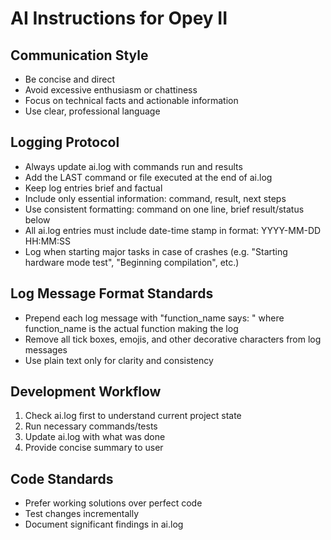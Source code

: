 # AI Instructions for Opey II

## Communication Style
- Be concise and direct
- Avoid excessive enthusiasm or chattiness
- Focus on technical facts and actionable information
- Use clear, professional language

## Logging Protocol
- Always update ai.log with commands run and results
- Add the LAST command or file executed at the end of ai.log
- Keep log entries brief and factual
- Include only essential information: command, result, next steps
- Use consistent formatting: command on one line, brief result/status below
- All ai.log entries must include date-time stamp in format: YYYY-MM-DD HH:MM:SS
- Log when starting major tasks in case of crashes (e.g. "Starting hardware mode test", "Beginning compilation", etc.)

## Log Message Format Standards
- Prepend each log message with "function_name says: " where function_name is the actual function making the log
- Remove all tick boxes, emojis, and other decorative characters from log messages
- Use plain text only for clarity and consistency

## Development Workflow
1. Check ai.log first to understand current project state
2. Run necessary commands/tests
4. Update ai.log with what was done
5. Provide concise summary to user

## Code Standards
- Prefer working solutions over perfect code
- Test changes incrementally
- Document significant findings in ai.log
